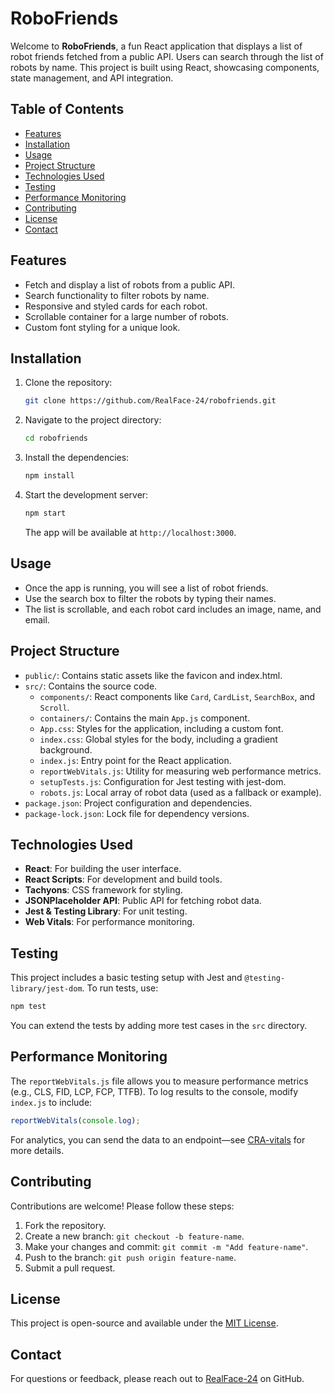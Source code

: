 # RoboFriends

Welcome to **RoboFriends**, a fun React application that displays a list of robot friends fetched from a public API. Users can search through the list of robots by name. This project is built using React, showcasing components, state management, and API integration.

## Table of Contents
- [Features](#features)
- [Installation](#installation)
- [Usage](#usage)
- [Project Structure](#project-structure)
- [Technologies Used](#technologies-used)
- [Testing](#testing)
- [Performance Monitoring](#performance-monitoring)
- [Contributing](#contributing)
- [License](#license)
- [Contact](#contact)

## Features
- Fetch and display a list of robots from a public API.
- Search functionality to filter robots by name.
- Responsive and styled cards for each robot.
- Scrollable container for a large number of robots.
- Custom font styling for a unique look.

## Installation

1. Clone the repository:
   ```bash
   git clone https://github.com/RealFace-24/robofriends.git
   ```
2. Navigate to the project directory:
   ```bash
   cd robofriends
   ```
3. Install the dependencies:
   ```bash
   npm install
   ```
4. Start the development server:
   ```bash
   npm start
   ```
   The app will be available at `http://localhost:3000`.

## Usage
- Once the app is running, you will see a list of robot friends.
- Use the search box to filter the robots by typing their names.
- The list is scrollable, and each robot card includes an image, name, and email.

## Project Structure
- `public/`: Contains static assets like the favicon and index.html.
- `src/`: Contains the source code.
  - `components/`: React components like `Card`, `CardList`, `SearchBox`, and `Scroll`.
  - `containers/`: Contains the main `App.js` component.
  - `App.css`: Styles for the application, including a custom font.
  - `index.css`: Global styles for the body, including a gradient background.
  - `index.js`: Entry point for the React application.
  - `reportWebVitals.js`: Utility for measuring web performance metrics.
  - `setupTests.js`: Configuration for Jest testing with jest-dom.
  - `robots.js`: Local array of robot data (used as a fallback or example).
- `package.json`: Project configuration and dependencies.
- `package-lock.json`: Lock file for dependency versions.

## Technologies Used
- **React**: For building the user interface.
- **React Scripts**: For development and build tools.
- **Tachyons**: CSS framework for styling.
- **JSONPlaceholder API**: Public API for fetching robot data.
- **Jest & Testing Library**: For unit testing.
- **Web Vitals**: For performance monitoring.

## Testing
This project includes a basic testing setup with Jest and `@testing-library/jest-dom`. To run tests, use:
```bash
npm test
```
You can extend the tests by adding more test cases in the `src` directory.

## Performance Monitoring
The `reportWebVitals.js` file allows you to measure performance metrics (e.g., CLS, FID, LCP, FCP, TTFB). To log results to the console, modify `index.js` to include:
```javascript
reportWebVitals(console.log);
```
For analytics, you can send the data to an endpoint—see [CRA-vitals](https://bit.ly/CRA-vitals) for more details.

## Contributing
Contributions are welcome! Please follow these steps:
1. Fork the repository.
2. Create a new branch: `git checkout -b feature-name`.
3. Make your changes and commit: `git commit -m "Add feature-name"`.
4. Push to the branch: `git push origin feature-name`.
5. Submit a pull request.

## License
This project is open-source and available under the [MIT License](LICENSE).

## Contact
For questions or feedback, please reach out to [RealFace-24](https://github.com/RealFace-24) on GitHub.